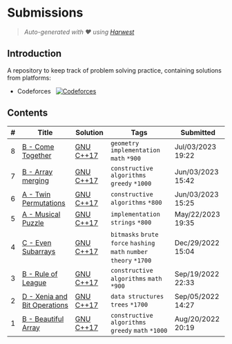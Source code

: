 Submissions
======================
> *Auto-generated with ❤ using [Harwest](https://github.com/nileshsah/harwest-tool)*

## Introduction

A repository to keep track of problem solving practice, containing solutions from platforms:
* Codeforces &nbsp; [![Codeforces](https://run.kaist.ac.kr/badges/codeforces/sanskarsaraf.svg)](https://codeforces.com/profile/sanskarsaraf)


## Contents

| # | Title | Solution | Tags | Submitted |
|---| ----- | -------- | ---- | --------- |
8 | [B - Come Together](https://codeforces.com/contest/1845/problem/B) | [GNU C++17](./codeforces/1845/B.cpp) | `geometry` `implementation` `math` `*900` | Jul/03/2023 19:22 | 
7 | [B - Array merging](https://codeforces.com/contest/1831/problem/B) | [GNU C++17](./codeforces/1831/B.cpp) | `constructive algorithms` `greedy` `*1000` | Jun/03/2023 15:42 | 
6 | [A - Twin Permutations](https://codeforces.com/contest/1831/problem/A) | [GNU C++17](./codeforces/1831/A.cpp) | `constructive algorithms` `*800` | Jun/03/2023 15:25 | 
5 | [A - Musical Puzzle](https://codeforces.com/contest/1833/problem/A) | [GNU C++17](./codeforces/1833/A.cpp) | `implementation` `strings` `*800` | May/22/2023 19:35 | 
4 | [C - Even Subarrays](https://codeforces.com/contest/1731/problem/C) | [GNU C++17](./codeforces/1731/C.cpp) | `bitmasks` `brute force` `hashing` `math` `number theory` `*1700` | Dec/29/2022 15:04 | 
3 | [B - Rule of League](https://codeforces.com/contest/1733/problem/B) | [GNU C++17](./codeforces/1733/B.cpp) | `constructive algorithms` `math` `*900` | Sep/19/2022 22:33 | 
2 | [D - Xenia and Bit Operations](https://codeforces.com/contest/339/problem/D) | [GNU C++17](./codeforces/339/D.cpp) | `data structures` `trees` `*1700` | Sep/05/2022 14:27 | 
1 | [B - Beautiful Array](https://codeforces.com/contest/1715/problem/B) | [GNU C++17](./codeforces/1715/B.cpp) | `constructive algorithms` `greedy` `math` `*1000` | Aug/20/2022 20:19 | 